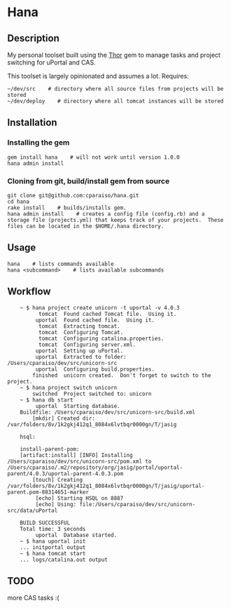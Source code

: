 # Hana
## Description
My personal toolset built using the [Thor](https://github.com/wycats/thor) gem to manage tasks and project switching for uPortal and CAS.

This toolset is largely opinionated and assumes a lot.  Requires:

    ~/dev/src    # directory where all source files from projects will be stored
    ~/dev/deploy    # directory where all tomcat instances will be stored

## Installation
### Installing the gem
    gem install hana    # will not work until version 1.0.0
    hana admin install
### Cloning from git, build/install gem from source
    git clone git@github.com:cparaiso/hana.git
    cd hana
    rake install    # builds/installs gem.
    hana admin install    # creates a config file (config.rb) and a storage file (projects.yml) that keeps track of your projects.  These files can be located in the $HOME/.hana directory.

## Usage
    hana    # lists commands available
    hana <subcommand>    # lists available subcommands

## Workflow
		~ $ hana project create unicorn -t uportal -v 4.0.3
		      tomcat  Found cached Tomcat file.  Using it.
		     uportal  Found cached file.  Using it.
		      tomcat  Extracting tomcat.
		      tomcat  Configuring Tomcat.
		      tomcat  Configuring catalina.properties.
		      tomcat  Configuring server.xml.
		     uportal  Setting up uPortal.
		     uportal  Extracted to folder: /Users/cparaiso/dev/src/unicorn-src
		     uportal  Configuring build.properties.
		    finished  unicorn created.  Don't forget to switch to the project.
		~ $ hana project switch unicorn
		    switched  Project switched to: unicorn
		~ $ hana db start
		     uportal  Starting database.
		Buildfile: /Users/cparaiso/dev/src/unicorn-src/build.xml
		    [mkdir] Created dir: /var/folders/8v/1k2gkj412q1_8084x6lvtbqr0000gn/T/jasig

		hsql:

		install-parent-pom:
		[artifact:install] [INFO] Installing /Users/cparaiso/dev/src/unicorn-src/pom.xml to /Users/cparaiso/.m2/repository/org/jasig/portal/uportal-parent/4.0.3/uportal-parent-4.0.3.pom
		    [touch] Creating /var/folders/8v/1k2gkj412q1_8084x6lvtbqr0000gn/T/jasig/uportal-parent.pom-88314651-marker
		     [echo] Starting HSQL on 8887
		     [echo] Using: file:/Users/cparaiso/dev/src/unicorn-src/data/uPortal

		BUILD SUCCESSFUL
		Total time: 3 seconds
		     uportal  Database started.
		~ $ hana uportal init
		... initportal output
		~ $ hana tomcat start
		... logs/catalina.out output
## TODO
more CAS tasks :(